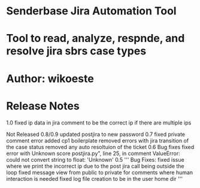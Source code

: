 # Senderbase Jira Automation Tool
# Tool to read, analyze, respnde, and resolve jira sbrs case types
# Author: wikoeste

# Release Notes

1.0
fixed ip data in jira comment to be the correct ip if there are multiple ips

Not Released
0.8/0.9
updated postjira to new password 
0.7
fixed private comment error
added cp1 boilerplate
removed errors with jira transition of the case status
removed any auto resoltuion of the ticket
0.6
Bug fixes
fixed error with Unknown score postjira.py", line 25, in comment ValueError: could not convert string to float: 'Unknown'
0.5
'''
Bug Fixes:
fixed issue where we print the incorrect ip due to the post jira call being outside the loop
fixed message view from public to private for comments where human interaction is needed
fixed log file creation to be in the user home dir
'''
